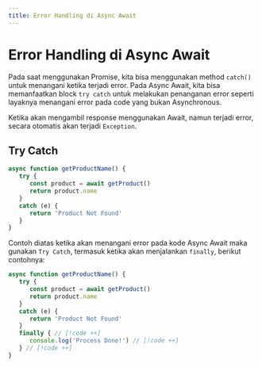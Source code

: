 ```yaml
---
title: Error Handling di Async Await
---
```


# Error Handling di Async Await

Pada saat menggunakan Promise, kita bisa menggunakan method `catch()` untuk menangani ketika terjadi error.
Pada Async Await, kita bisa memanfaatkan block `try catch` untuk melakukan penanganan error seperti layaknya menangani error pada code yang bukan Asynchronous. 

Ketika akan mengambil response menggunakan Await, namun terjadi error, secara otomatis akan terjadi `Exception`.

## Try Catch

```js
async function getProductName() {
   try {
      const product = await getProduct()
      return product.name
   } 
   catch (e) {
      return 'Product Not Found'
   }
}
```

Contoh diatas ketika akan menangani error pada kode Async Await maka gunakan `Try Catch`, termasuk ketika akan menjalankan `finally`, berikut contohnya:

```js
async function getProductName() {
   try {
      const product = await getProduct()
      return product.name
   } 
   catch (e) {
      return 'Product Not Found'
   } 
   finally { // [!code ++]
      console.log('Process Done!') // [!code ++]
   } // [!code ++]
}
```
